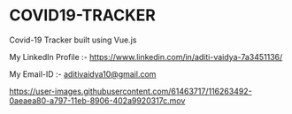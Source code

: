 # COVID19-TRACKER
Covid-19 Tracker built using Vue.js

My LinkedIn Profile :- https://www.linkedin.com/in/aditi-vaidya-7a3451136/

My Email-ID :- aditivaidya10@gmail.com


https://user-images.githubusercontent.com/61463717/116263492-0aeaea80-a797-11eb-8906-402a9920317c.mov

